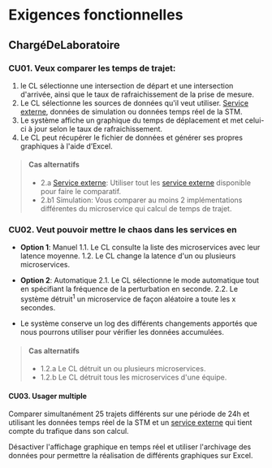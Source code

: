 # Exigences fonctionnelles

## ChargéDeLaboratoire
### CU01. Veux comparer les temps de trajet: 
  1. le CL sélectionne une intersection de départ et une intersection d'arrivée, ainsi que le taux de rafraichissement de la prise de mesure.
  1. Le CL sélectionne les sources de données qu'il veut utiliser. [Service externe](service-externe.md), données de simulation ou données temps réel de la STM.
  2. Le système affiche un graphique du temps de déplacement et met celui-ci à jour selon le taux de rafraichissement.
  3. Le CL peut récupérer le fichier de données et générer ses propres graphiques à l'aide d’Excel</span>.
> #### Cas alternatifs
>  - 2.a [Service externe](service-externe.md): Utiliser tout les [service externe](service-externe.md) disponible pour faire le comparatif.
>  - 2.b1 Simulation: Vous comparer au moins 2 implémentations différentes du microservice qui calcul de temps de trajet. 


### CU02. Veut pouvoir mettre le chaos dans les services en
  - **Option 1**: Manuel
    1.1. Le CL consulte la liste des microservices avec leur latence moyenne.
    1.2. Le CL change la latence d'un ou plusieurs microservices</span>.
  
  - **Option 2**: Automatique
    2.1. Le CL sélectionne le mode automatique tout en spécifiant la fréquence de la perturbation en seconde.
    2.2. Le système détruit<sup>1</sup> un microservice de façon aléatoire a toute les x secondes</span>.
  
  - Le système conserve un log des différents changements apportés que nous pourrons utiliser pour vérifier les données accumulées.

> #### Cas alternatifs
>  - 1.2.a Le CL détruit un ou plusieurs microservices</span>.
>  - 1.2.b Le CL détruit tous les microservices d'une équipe.
</span>

#### CU03. Usager multiple
Comparer simultanément 25 trajets différents sur une période de 24h et utilisant les données temps réel de la STM et un [service externe](service-externe.md) qui tient compte du trafique dans son calcul.

Désactiver l'affichage graphique en temps réel et utiliser l'archivage des données pour permettre la réalisation de différents graphiques sur Excel. 
